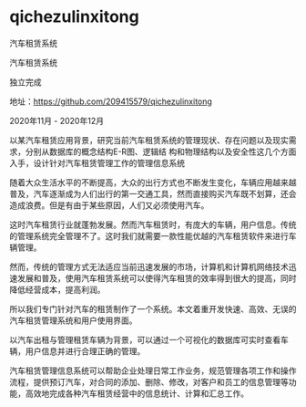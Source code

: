 # qichezulinxitong
汽车租赁系统

汽车租赁系统 

独立完成

地址：https://github.com/209415579/qichezulinxitong

2020年11月 - 2020年12月

以某汽车租赁应用背景，研究当前汽车租赁系统的管理现状、存在问题以及现实需求，分别从数据库的概念结构E-R图、逻辑结 构和物理结构以及安全性这几个方面入手，设计针对汽车租赁管理工作的管理信息系统


随着大众生活水平的不断提高，大众的出行方式也不断发生变化，车辆应用越来越普及，汽车逐渐成为人们出行的第一交通工具，然而直接购买汽车既不划算，还会造成浪费。但是有由于某些原因，人们又必须使用汽车。

这时汽车租赁行业就蓬勃发展。然而汽车租赁时，有庞大的车辆，用户信息。传统的管理系统完全管理不了。这时我们就需要一款性能优越的汽车租赁软件来进行车辆管理。

然而，传统的管理方式无法适应当前迅速发展的市场，计算机和计算机网络技术迅速发展和普及，使用汽车租赁系统可以使得汽车租赁的效率得到很大的提高，同时降低经营成本，提高利润。

所以我们专门针对汽车的租赁制作了一个系统。本文着重开发快速、高效、无误的汽车租赁管理系统和用户使用界面。

以汽车出租与管理租赁车辆为背景，可以通过一个可视化的数据库可实时查看车辆，用户信息并进行合理正确的管理。

汽车租赁管理信息系统可以帮助企业处理日常工作业务，规范管理各项工作和操作流程，提供预订汽车，对合同的添加、删除、修改，对客户和员工的信息管理等功能，高效地完成各种汽车租赁经营中的信息统计、计算和汇总工作。
